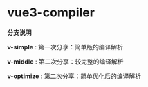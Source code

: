 # vue3-compiler

**分支说明**

**v-simple** :    第一次分享：简单版的编译解析

**v-middle** :    第二次分享：较完整的编译解析

**v-optimize** :  第二次分享：简单优化后的编译解析
